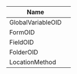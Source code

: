 | Name  |   |
| -- | -- |
|  GlobalVariableOID |   |
|  FormOID |   |
|  FieldOID |   |
|  FolderOID |   |
|  LocationMethod |   |
